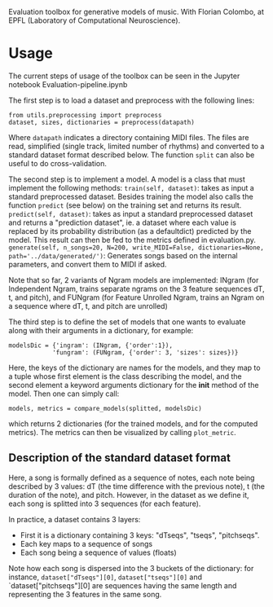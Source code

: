 Evaluation toolbox for generative models of music.
With Florian Colombo, at EPFL (Laboratory of Computational Neuroscience).

# Usage
The current steps of usage of the toolbox can be seen in the Jupyter notebook Evaluation-pipeline.ipynb

The first step is to load a dataset and preprocess with the following lines:
```
from utils.preprocessing import preprocess
dataset, sizes, dictionaries = preprocess(datapath)
```
Where `datapath` indicates a directory containing MIDI files. The files are read, simplified (single track, limited number of rhythms)  and converted to a standard dataset format described below.
The function `split` can also be useful to do cross-validation.

The second step is to implement a model. A model is a class that must implement the following methods:
`train(self, dataset)`: takes as input a standard preprocessed dataset. Besides training the model also calls the function `predict` (see below) on the training set and returns its result.
`predict(self, dataset)`: takes as input a standard preprocessed dataset and returns a "prediction dataset", ie. a dataset where each value is replaced by its probability distribution (as a defaultdict) predicted by the model. This result can then be fed to the metrics defined in evaluation.py.
`generate(self, n_songs=20, N=200, write_MIDI=False, dictionaries=None, path='../data/generated/')`: Generates songs based on the internal parameters, and convert them to MIDI if asked. 

Note that so far, 2 variants of Ngram models are implemented: INgram (for Independent Ngram, trains separate ngrams on the 3 feature sequences dT, t, and pitch), and FUNgram (for Feature Unrolled Ngram, trains an Ngram on a sequence where dT, t, and pitch are unrolled)

The third step is to define the set of models that one wants to evaluate along with their arguments in a dictionary, for example:
```
modelsDic = {'ingram': (INgram, {'order':1}),
            'fungram': (FUNgram, {'order': 3, 'sizes': sizes})}
```
Here, the keys of the dictionary are names for the models, and they map to a tuple whose first element is the class describing the model, and the second element a keyword arguments dictionary for the __init__ method of the model.
Then one can simply call:
```
models, metrics = compare_models(splitted, modelsDic)
```
which returns 2 dictionaries (for the trained models, and for the computed metrics). The metrics can then be visualized by calling `plot_metric`.

## Description of the standard dataset format
Here, a song is formally defined as a sequence of notes, each note being described by 3 values: dT (the time difference with the previous note), t (the duration of the note), and pitch. However, in the dataset as we define it, each song is splitted into 3 sequences (for each feature).
 
In practice, a dataset contains 3 layers:
- First it is a dictionary containing 3 keys: "dTseqs", "tseqs", "pitchseqs".
- Each key maps to a sequence of songs
- Each song being a sequence of values (floats) 

Note how each song is dispersed into the 3 buckets of the dictionary: for instance, `dataset["dTseqs"][0]`, `dataset["tseqs"][0]` and `dataset["pitchseqs"][0] are sequences having the same length and representing the 3 features in the same song.
